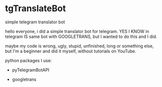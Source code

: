 # tgTranslateBot
simple telegram translator bot

hello everyone, i did a simple translator bot for telegram. 
YES I KNOW in telegram IS same bot with GOOGLETRANS, but I wanted to do this and I did. 

maybe my code is wrong, ugly, stupid, unfinished, long or something else, but I'm a beginner and did it myself, without tutorials on YouTube.

python packages I use:

- pyTelegramBotAPI

- googletrans
